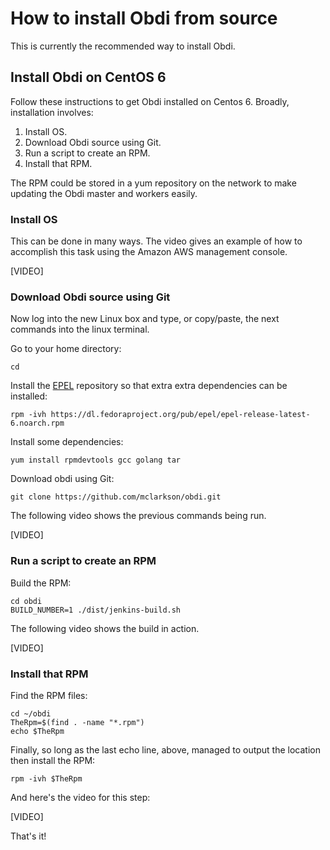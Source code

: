 # How to install Obdi from source

This is currently the recommended way to install Obdi.

## Install Obdi on CentOS 6

Follow these instructions to get Obdi installed on Centos 6. Broadly,
installation involves:

1. Install OS.
2. Download Obdi source using Git.
3. Run a script to create an RPM.
4. Install that RPM.

The RPM could be stored in a yum repository on the network to make
updating the Obdi master and workers easily.

### Install OS

This can be done in many ways. The video gives an example of how to accomplish
this task using the Amazon AWS management console.

\[VIDEO]

### Download Obdi source using Git

Now log into the new Linux box and type, or copy/paste, the next commands
into the linux terminal.

Go to your home directory:

```
cd
```

Install the [EPEL](https://fedoraproject.org/wiki/EPEL) repository so that
extra extra dependencies can be installed:

```
rpm -ivh https://dl.fedoraproject.org/pub/epel/epel-release-latest-6.noarch.rpm
```

Install some dependencies:

```
yum install rpmdevtools gcc golang tar
```

Download obdi using Git:

```
git clone https://github.com/mclarkson/obdi.git
```

The following video shows the previous commands being run.

\[VIDEO]

### Run a script to create an RPM

Build the RPM:

```
cd obdi
BUILD_NUMBER=1 ./dist/jenkins-build.sh
```

The following video shows the build in action.

\[VIDEO]

### Install that RPM

Find the RPM files:

```
cd ~/obdi
TheRpm=$(find . -name "*.rpm")
echo $TheRpm
```

Finally, so long as the last echo line, above, managed to
output the location then install the RPM:

```
rpm -ivh $TheRpm
```

And here's the video for this step:

\[VIDEO]

That's it!

